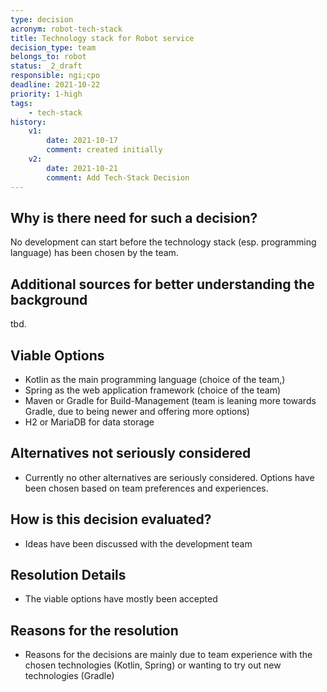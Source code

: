 ```yaml
---
type: decision
acronym: robot-tech-stack
title: Technology stack for Robot service
decision_type: team
belongs_to: robot
status: _2_draft
responsible: ngi;cpo
deadline: 2021-10-22
priority: 1-high
tags: 
    - tech-stack
history:
    v1:
        date: 2021-10-17
        comment: created initially 
    v2:
        date: 2021-10-21
        comment: Add Tech-Stack Decision   
---
```


## Why is there need for such a decision?

No development can start before the technology stack (esp. programming language) has been chosen by the team.

## Additional sources for better understanding the background

tbd.

## Viable Options

- Kotlin as the main programming language (choice of the team,)
- Spring as the web application framework (choice of the team)
- Maven or Gradle for Build-Management (team is leaning more towards Gradle, due to being newer and offering more options)
- H2 or MariaDB for data storage

## Alternatives not seriously considered

- Currently no other alternatives are seriously considered. Options have been chosen based on team preferences and experiences. 

## How is this decision evaluated?

- Ideas have been discussed with the development team
 
## Resolution Details

- The viable options have mostly been accepted

## Reasons for the resolution

- Reasons for the decisions are mainly due to team experience with the chosen technologies (Kotlin, Spring) or wanting to try out new technologies (Gradle)
